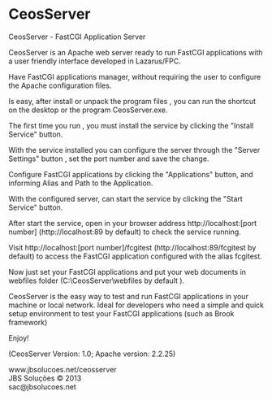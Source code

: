 CeosServer
==========

CeosServer - FastCGI Application Server


CeosServer is an Apache web server ready to run FastCGI applications with a user friendly interface developed in Lazarus/FPC.

Have FastCGI applications manager, without requiring the user to configure the Apache configuration files.

Is easy, after install or unpack the program files , you can run the shortcut on the desktop or the program CeosServer.exe.

The first time you run , you must install the service by clicking the "Install Service" button.

With the service installed you can configure the server through the "Server Settings" button , set the port number and save the change.

Configure FastCGI applications by clicking the "Applications" button, and informing Alias and Path to the Application.

With the configured server, can start the service by clicking the "Start Service" button.

After start the service, open in your browser address http://localhost:[port number] (http://localhost:89 by default) to check the service running.

Visit http://localhost:[port number]/fcgitest (http://localhost:89/fcgitest by default) to access the FastCGI application configured with the alias fcgitest.

Now just set your FastCGI applications and put your web documents in webfiles folder (C:\CeosServer\webfiles by default ).


CeosServer is the easy way to test and run FastCGI applications in your machine or local network.
Ideal for developers who need a simple and quick setup environment to test your FastCGI applications (such as Brook framework)


Enjoy!

(CeosServer Version: 1.0; Apache version: 2.2.25)
<p>
www.jbsolucoes.net/ceosserver<br>
JBS Soluções © 2013<br>
sac@jbsolucoes.net



